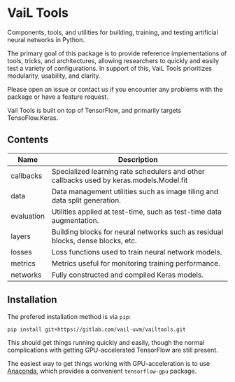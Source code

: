 # VaiL Tools
Components, tools, and utilities for building, training, and testing artificial neural networks in Python.

The primary goal of this package is to provide reference implementations of tools, tricks,
and architectures, allowing researchers to quickly and easily test a variety of configurations.
In support of this, VaiL Tools prioritizes modularity, usability, and clarity.

Please open an issue or contact us if you encounter any problems with the package or have a
feature request.

Vail Tools is built on top of TensorFlow, and primarily targets TensoFlow.Keras.


## Contents
| Name       | Description                                                                             |
| ---        | ---                                                                                     |
| callbacks  | Specialized learning rate schedulers and other callbacks used by keras.models.Model.fit |
| data       | Data management utilities such as image tiling and data split generation.               |
| evaluation | Utilities applied at test-time, such as test-time data augmentation.                    |
| layers     | Building blocks for neural networks such as residual blocks, dense blocks, etc.         |
| losses     | Loss functions used to train neural network models.                                     |
| metrics    | Metrics useful for monitoring training performance.                                     |
| networks   | Fully constructed and compiled Keras models.                                            |


## Installation
The prefered installation method is via `pip`:
```bash
pip install git+https://gitlab.com/vail-uvm/vailtools.git
```
This should get things running quickly and easily, though the normal complications with
getting GPU-accelerated TensorFlow are still present.

The easiest way to get things working with GPU-acceleration is to use [Anaconda](https://www.anaconda.com/),
which provides a convenient `tensorflow-gpu` package.
